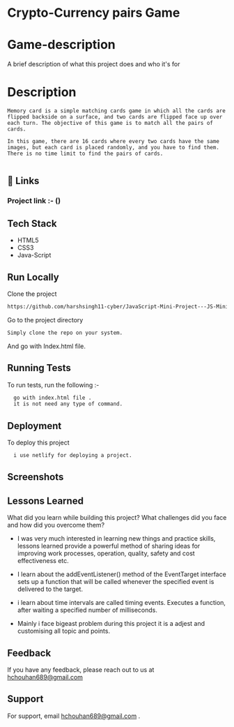 # Crypto-Currency pairs Game 

# Game-description

A brief description of what this project does and who it's for



# Description
```
Memory card is a simple matching cards game in which all the cards are flipped backside on a surface, and two cards are flipped face up over each turn. The objective of this game is to match all the pairs of cards.

In this game, there are 16 cards where every two cards have the same images, but each card is placed randomly, and you have to find them. There is no time limit to find the pairs of cards.


```

## 🔗 Links
### Project link :- ()

## Tech Stack

* HTML5
* CSS3
* Java-Script


## Run Locally

Clone the project

```bash
https://github.com/harshsingh11-cyber/JavaScript-Mini-Project---JS-Mini-Project---4ye490j5uwgt
```

Go to the project directory
```bash
Simply clone the repo on your system.

```

And go with Index.html file.


## Running Tests

To run tests, run the following :- 

```bash
  go with index.html file .
  it is not need any type of command.
```
## Deployment

To deploy this project 

```bash
  i use netlify for deploying a project.
```


## Screenshots


## Lessons Learned

What did you learn while building this project? What challenges did you face and how did you overcome them?

* I was very much interested in learning new things and practice skills, lessons learned provide a powerful method of sharing ideas for improving work processes, operation, quality, safety and cost effectiveness etc.
* I learn about the addEventListener() method of the EventTarget interface sets up a function that will be called whenever the specified event is delivered to the target.

* i learn about time intervals are called timing events. Executes a function, after waiting a specified number of milliseconds.

* Mainly i face bigeast problem during this project it is a adjest and customising all topic and points.
## Feedback

If you have any feedback, please reach out to us at hchouhan689@gmail.com


## Support

For support, email hchouhan689@gmail.com  .
